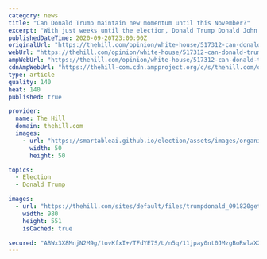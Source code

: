 ```yaml
---
category: news
title: "Can Donald Trump maintain new momentum until this November?"
excerpt: "With just weeks until the election, Donald Trump Donald John Trump US reimposes UN sanctions on Iran amid increasing tensions Jeff Flake: Republicans 'should hold the same positio"
publishedDateTime: 2020-09-20T23:00:00Z
originalUrl: "https://thehill.com/opinion/white-house/517312-can-donald-trump-maintain-new-momentum-until-this-november"
webUrl: "https://thehill.com/opinion/white-house/517312-can-donald-trump-maintain-new-momentum-until-this-november"
ampWebUrl: "https://thehill.com/opinion/white-house/517312-can-donald-trump-maintain-new-momentum-until-this-november?amp"
cdnAmpWebUrl: "https://thehill-com.cdn.ampproject.org/c/s/thehill.com/opinion/white-house/517312-can-donald-trump-maintain-new-momentum-until-this-november?amp"
type: article
quality: 140
heat: 140
published: true

provider:
  name: The Hill
  domain: thehill.com
  images:
    - url: "https://smartableai.github.io/election/assets/images/organizations/thehill.com-50x50.jpg"
      width: 50
      height: 50

topics:
  - Election
  - Donald Trump

images:
  - url: "https://thehill.com/sites/default/files/trumpdonald_091820getty_0.jpg"
    width: 980
    height: 551
    isCached: true

secured: "ABWx3X8MnjN2M9g/tovKfxI+/TFdYE7S/U/n5q/11jpay0nt0JMzgBoRwlaX2F3+35O/7VB5XSrieD7iBKVWjUjHOlOPw1KodpMuB9r5+q7Hrrni4/Iw2juX+Giur7EluFIoAMyN2/IunZXscnlWGQow7UF4u1gV0exNGksT4JWJnoW83US4SWvyxDIx3vce0HIUD+HdCOrJEr8xv2xYjQBiQKARrxaiRTxJp8PnSzxP7Qo/9BoYbcitHVSQ5EEkXIaVIYQw6r1CbkC2i/j+JzNAhHcPPbNuHKGgsVbNhXWvFLvHNhSfA3Svmy48nL6yi065Prt91ULeRy45L0BbBqOFFStlTf+xbpGuQxmMDyA=;/VuvvKL1m38CXXkYstBUZg=="
---
```


